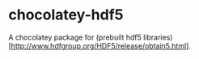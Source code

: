 # chocolatey-hdf5
A chocolatey package for (prebuilt hdf5 libraries)[http://www.hdfgroup.org/HDF5/release/obtain5.html].
